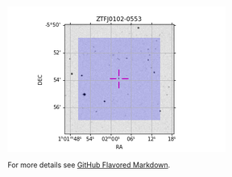 
![Image of finding chart](finding_chart.png)

For more details see [GitHub Flavored Markdown](https://guides.github.com/features/mastering-markdown/).
